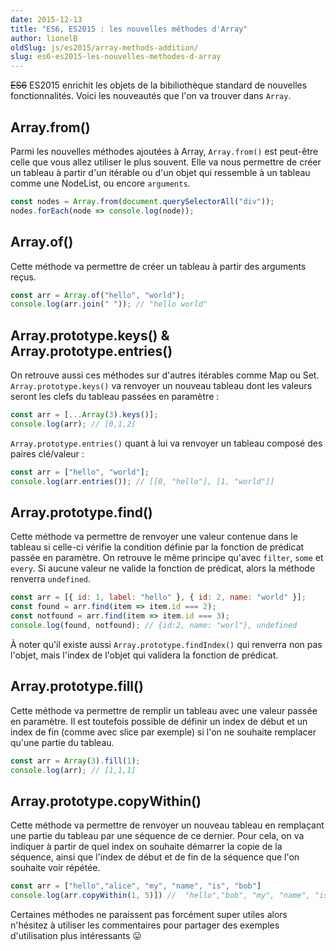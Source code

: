 ```yaml
---
date: 2015-12-13
title: "ES6, ES2015 : les nouvelles méthodes d'Array"
author: lionelB
oldSlug: js/es2015/array-methods-addition/
slug: es6-es2015-les-nouvelles-methodes-d-array
---
```


~~ES6~~ ES2015 enrichit les objets de la bibiliothèque standard de nouvelles
fonctionnalités. Voici les nouveautés que l'on va trouver dans `Array`.

## Array.from()

Parmi les nouvelles méthodes ajoutées à Array, `Array.from()` est peut-être
celle que vous allez utiliser le plus souvent. Elle va nous permettre de créer
un tableau à partir d'un itérable ou d'un objet qui ressemble à un tableau comme
une NodeList, ou encore `arguments`.

```javascript
const nodes = Array.from(document.querySelectorAll("div"));
nodes.forEach(node => console.log(node));
```

## Array.of()

Cette méthode va permettre de créer un tableau à partir des arguments reçus.

```javascript
const arr = Array.of("hello", "world");
console.log(arr.join(" ")); // "hello world"
```

## Array.prototype.keys() & Array.prototype.entries()

On retrouve aussi ces méthodes sur d'autres itérables comme Map ou Set.
`Array.prototype.keys()` va renvoyer un nouveau tableau dont les valeurs seront
les clefs du tableau passées en paramètre :

```javascript
const arr = [...Array(3).keys()];
console.log(arr); // [0,1,2]
```

`Array.prototype.entries()` quant à lui va renvoyer un tableau composé des
paires clé/valeur :

```javascript
const arr = ["hello", "world"];
console.log(arr.entries()); // [[0, "hello"], [1, "world"]]
```

## Array.prototype.find()

Cette méthode va permettre de renvoyer une valeur contenue dans le tableau si
celle-ci vérifie la condition définie par la fonction de prédicat passée en
paramètre. On retrouve le même principe qu'avec `filter`, `some` et `every`. Si
aucune valeur ne valide la fonction de prédicat, alors la méthode renverra
`undefined`.

```javascript
const arr = [{ id: 1, label: "hello" }, { id: 2, name: "world" }];
const found = arr.find(item => item.id === 2);
const notfound = arr.find(item => item.id === 3);
console.log(found, notfound); // {id:2, name: "worl"}, undefined
```

À noter qu'il existe aussi `Array.prototype.findIndex()` qui renverra non pas
l'objet, mais l'index de l'objet qui validera la fonction de prédicat.

## Array.prototype.fill()

Cette méthode va permettre de remplir un tableau avec une valeur passée en
paramètre. Il est toutefois possible de définir un index de début et un index de
fin (comme avec slice par exemple) si l'on ne souhaite remplacer qu'une partie
du tableau.

```javascript
const arr = Array(3).fill(1);
console.log(arr); // [1,1,1]
```

## Array.prototype.copyWithin()

Cette méthode va permettre de renvoyer un nouveau tableau en remplaçant une
partie du tableau par une séquence de ce dernier. Pour cela, on va indiquer à
partir de quel index on souhaite démarrer la copie de la séquence, ainsi que
l'index de début et de fin de la séquence que l'on souhaite voir répétée.

```javascript
const arr = ["hello","alice", "my", "name", "is", "bob"]
console.log(arr.copyWithin(1, 5)]) //  "hello","bob", "my", "name", "is", "bob"]
```

Certaines méthodes ne paraissent pas forcément super utiles alors n'hésitez à
utiliser les commentaires pour partager des exemples d'utilisation plus
intéressants 😛
